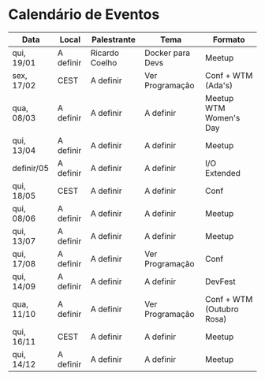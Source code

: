Calendário de Eventos
=====================


| Data          | Local         | Palestrante    | Tema                 | Formato                       |
|------------   |-----------    |--------------  |--------------------  |---------------------------    |
| qui, 19/01    | A definir     | Ricardo Coelho | Docker para Devs     | Meetup                        |
| sex, 17/02    | CEST          | A definir      | Ver Programação      | Conf + WTM (Ada's)            |
| qua, 08/03    | A definir     | A definir      | A definir            | Meetup WTM Women's Day        |
| qui, 13/04    | A definir     | A definir      | A definir            | Meetup                        |
| definir/05    | A definir     | A definir      | A definir            | I/O Extended                  |
| qui, 18/05    | CEST          | A definir      | A definir            | Conf                          |
| qui, 08/06    | A definir     | A definir      | A definir            | Meetup                        |
| qui, 13/07    | A definir     | A definir      | A definir            | Meetup                        |
| qui, 17/08    | A definir     | A definir      | Ver Programação      | Conf                          |
| qui, 14/09    | A definir     | A definir      | A definir            | DevFest                       |
| qua, 11/10    | A definir     | A definir      | Ver Programação      | Conf + WTM (Outubro Rosa)     |
| qui, 16/11    | CEST          | A definir      | A definir            | Meetup                        |
| qui, 14/12    | A definir     | A definir      | A definir            | Meetup                        |
